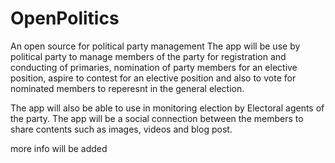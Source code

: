 # OpenPolitics
An open source for political party management
The app will be use by political party to manage members of the party for registration and conducting of primaries, nomination of party members for an elective position, aspire to contest for an elective position and also to vote for nominated members to reperesnt in the general election.

The app will also be able to use in monitoring election by Electoral agents of the party. The app will be a social connection between the members to share contents such as images, videos and blog post.

more info will be added
